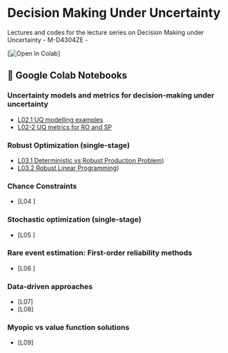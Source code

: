 # Decision Making Under Uncertainty 
Lectures and codes for the lecture series on Decision Making under Uncertainty -  M-D4304ZE - 


[![Open In Colab](https://colab.research.google.com/assets/colab-badge.svg)]


## 📌 Google Colab Notebooks


### Uncertainty models and metrics for decision-making under uncertainty

- [L02.1 UQ modelling examples](https://github.com/supsi-dacd-isaac/TeachDecisionMakingUncertainty/blob/main/L2_UQ_structure_non_structurred_models.ipynb)
- [L02-2 UQ metrics for RO and SP](https://github.com/supsi-dacd-isaac/eachDecisionMakingUncertainty/L2_Metrics_for_UQ_and_optmization.ipynb)


### Robust Optimization (single-stage)

- [L03.1 Deterministic vs Robust Production Problem](https://github.com/supsi-dacd-isaac/TeachDecisionMakingUncertainty/blob/main/L3_Robust_Optimization_example_production_proble.ipynb))
- [L03.2 Robust Linear Programming](https://github.com/supsi-dacd-isaac/TeachDecisionMakingUncertainty/blob/main/L3_Robust_Optimization_example_LP.ipynb))


### Chance Constraints 

- [L04 ] 




### Stochastic optimization  (single-stage)
- [L05 ] 


### Rare event estimation: First-order reliability methods
- [L06 ]

   
### Data-driven approaches
- [L07]
- [L08] 


### Myopic vs value function solutions  
- [L09] 

